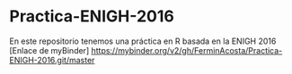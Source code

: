 # Practica-ENIGH-2016
En este repositorio tenemos una práctica en R basada en la ENIGH 2016
[Enlace de myBinder] https://mybinder.org/v2/gh/FerminAcosta/Practica-ENIGH-2016.git/master